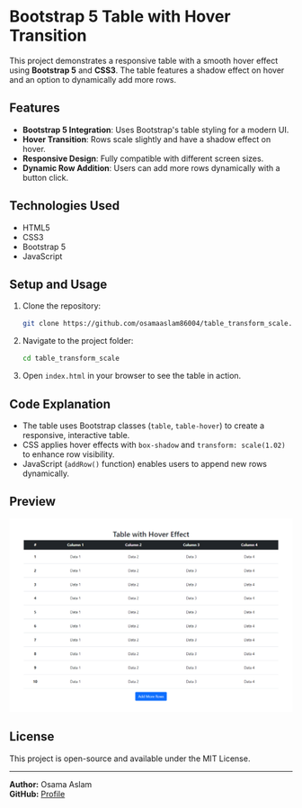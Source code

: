 # Bootstrap 5 Table with Hover Transition

This project demonstrates a responsive table with a smooth hover effect using **Bootstrap 5** and **CSS3**. The table features a shadow effect on hover and an option to dynamically add more rows.

## Features

- **Bootstrap 5 Integration**: Uses Bootstrap's table styling for a modern UI.
- **Hover Transition**: Rows scale slightly and have a shadow effect on hover.
- **Responsive Design**: Fully compatible with different screen sizes.
- **Dynamic Row Addition**: Users can add more rows dynamically with a button click.

## Technologies Used

- HTML5
- CSS3
- Bootstrap 5
- JavaScript

## Setup and Usage

1. Clone the repository:
   ```sh
   git clone https://github.com/osamaaslam86004/table_transform_scale.git
   ```
2. Navigate to the project folder:
   ```sh
   cd table_transform_scale
   ```
3. Open `index.html` in your browser to see the table in action.

## Code Explanation

- The table uses Bootstrap classes (`table`, `table-hover`) to create a responsive, interactive table.
- CSS applies hover effects with `box-shadow` and `transform: scale(1.02)` to enhance row visibility.
- JavaScript (`addRow()` function) enables users to append new rows dynamically.

## Preview

![Table Preview](<table with transform scale .png>)  

## License

This project is open-source and available under the MIT License.

---
**Author:** Osama Aslam  
**GitHub:** [Profile](https://github.com/osamaaslam86004)



